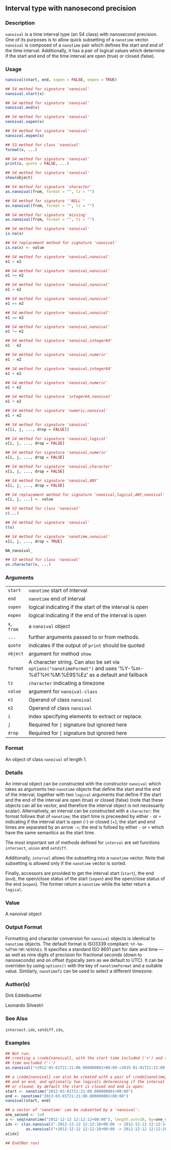 

## Interval type with nanosecond precision

### Description

`nanoival` is a time interval type (an S4 class) with nanosecond
precision. One of its purposes is to allow quick subsetting of a
`nanotime` vector. `nanoival` is composed of a `nanotime` pair which
defines the start and end of the time interval. Additionally, it has a
pair of logical values which determine if the start and end of the time
interval are open (true) or closed (false).

### Usage

``` R
nanoival(start, end, sopen = FALSE, eopen = TRUE)

## S4 method for signature 'nanoival'
nanoival.start(x)

## S4 method for signature 'nanoival'
nanoival.end(x)

## S4 method for signature 'nanoival'
nanoival.sopen(x)

## S4 method for signature 'nanoival'
nanoival.eopen(x)

## S3 method for class 'nanoival'
format(x, ...)

## S4 method for signature 'nanoival'
print(x, quote = FALSE, ...)

## S4 method for signature 'nanoival'
show(object)

## S4 method for signature 'character'
as.nanoival(from, format = "", tz = "")

## S4 method for signature ''NULL''
as.nanoival(from, format = "", tz = "")

## S4 method for signature 'missing'
as.nanoival(from, format = "", tz = "")

## S4 method for signature 'nanoival'
is.na(x)

## S4 replacement method for signature 'nanoival'
is.na(x) <- value

## S4 method for signature 'nanoival,nanoival'
e1 < e2

## S4 method for signature 'nanoival,nanoival'
e1 <= e2

## S4 method for signature 'nanoival,nanoival'
e1 > e2

## S4 method for signature 'nanoival,nanoival'
e1 >= e2

## S4 method for signature 'nanoival,nanoival'
e1 == e2

## S4 method for signature 'nanoival,nanoival'
e1 != e2

## S4 method for signature 'nanoival,integer64'
e1 - e2

## S4 method for signature 'nanoival,numeric'
e1 - e2

## S4 method for signature 'nanoival,integer64'
e1 + e2

## S4 method for signature 'nanoival,numeric'
e1 + e2

## S4 method for signature 'integer64,nanoival'
e1 + e2

## S4 method for signature 'numeric,nanoival'
e1 + e2

## S4 method for signature 'nanoival'
x[[i, j, ..., drop = FALSE]]

## S4 method for signature 'nanoival,logical'
x[i, j, ..., drop = FALSE]

## S4 method for signature 'nanoival,numeric'
x[i, j, ..., drop = FALSE]

## S4 method for signature 'nanoival,character'
x[i, j, ..., drop = FALSE]

## S4 method for signature 'nanoival,ANY'
x[i, j, ..., drop = FALSE]

## S4 replacement method for signature 'nanoival,logical,ANY,nanoival'
x[i, j, ...] <- value

## S3 method for class 'nanoival'
c(...)

## S4 method for signature 'nanoival'
t(x)

## S4 method for signature 'nanotime,nanoival'
x[i, j, ..., drop = TRUE]

NA_nanoival_

## S3 method for class 'nanoival'
as.character(x, ...)
```

### Arguments

|             |                                                                                                                                 |
|-------------|---------------------------------------------------------------------------------------------------------------------------------|
| `start`     | `nanotime` start of interval                                                                                                    |
| `end`       | `nanotime` end of interval                                                                                                      |
| `sopen`     | logical indicating if the start of the interval is open                                                                         |
| `eopen`     | logical indicating if the end of the interval is open                                                                           |
| `x`, `from` | a `nanoival` object                                                                                                             |
| `...`       | further arguments passed to or from methods.                                                                                    |
| `quote`     | indicates if the output of `print` should be quoted                                                                             |
| `object`    | argument for method `show`                                                                                                      |
| `format`    | A character string. Can also be set via `options("nanotimeFormat")` and uses ‘%Y-%m-%dT%H:%M:%E9S%Ez’ as a default and fallback |
| `tz`        | `character` indicating a timezone                                                                                               |
| `value`     | argument for `nanoival-class`                                                                                                   |
| `e1`        | Operand of class `nanoival`                                                                                                     |
| `e2`        | Operand of class `nanoival`                                                                                                     |
| `i`         | index specifying elements to extract or replace.                                                                                |
| `j`         | Required for `[` signature but ignored here                                                                                     |
| `drop`      | Required for `[` signature but ignored here                                                                                     |

### Format

An object of class `nanoival` of length 1.

### Details

An interval object can be constructed with the constructor `nanoival`
which takes as arguments two `nanotime` objects that define the start
and the end of the interval, together with two `logical` arguments that
define if the start and the end of the interval are open (true) or
closed (false) (note that these objects can all be vector, and therefore
the interval object is not necessarily scalar). Alternatively, an
interval can be constructed with a `character`: the format follows that
of `nanotime`; the start time is preceeded by either `-` or `+`
indicating if the interval start is open (-) or closed (+); the start
and end times are separated by an arrow `->`; the end is folloed by
either `-` or `+` which have the same semantics as the start time.

The most important set of methods defined for `interval` are set
functions `intersect`, `union` and `setdiff`.

Additionally, `interval` allows the subsetting into a `nanotime` vector.
Note that subsetting is allowed only if the `nanotime` vector is sorted.

Finally, accessors are provided to get the interval start (`start`), the
end (`end`), the open/close status of the start (`sopen`) and the
open/close status of the end (`eopen`). The former return a `nanotime`
while the latter return a `logical`.

### Value

A nanoival object

### Output Format

Formatting and character conversion for `nanoival` objects is identical
to `nanotime` objects. The default format is ISO3339 compliant:
`%Y-%m-%dT%H:%M:%E9S%Ez`. It specifies a standard ISO 8601 part for date
and time — as well as nine digits of precision for fractional seconds
(down to nanoseconds) and on offset (typically zero as we default to
UTC). It can be overriden by using `options()` with the key of
`nanotimeFormat` and a suitable value. Similarly, `nanotimeTz` can be
used to select a different timezone.

### Author(s)

Dirk Eddelbuettel

Leonardo Silvestri

### See Also

`intersect.idx`, `setdiff.idx`,

### Examples

``` R
## Not run: 
## creating a \code{nanoival}, with the start time included ('+') and the end
## time excluded ('-')
as.nanoival("+2012-03-01T21:21:00.000000001+00:00->2015-01-01T21:22:00.000000999+04:00-")

## a \code{nanoival} can also be created with a pair of \code{nanotime} objects, a start
## and an end, and optionally two logicals determining if the interval start(end) are open
## or closed; by default the start is closed and end is open:
start <- nanotime("2012-03-01T21:21:00.000000001+00:00")
end <- nanotime("2013-03-01T21:21:00.000000001+00:00")
nanoival(start, end)

## a vector of 'nanotime' can be subsetted by a 'nanoival':
one_second <- 1e9
a <- seq(nanotime("2012-12-12 12:12:12+00:00"), length.out=10, by=one_second)
idx <- c(as.nanoival("-2012-12-12 12:12:10+00:00 -> 2012-12-12 12:12:14+00:00-"),
         as.nanoival("+2012-12-12 12:12:18+00:00 -> 2012-12-12 12:12:20+00:00+"))
a[idx]

## End(Not run)
```


